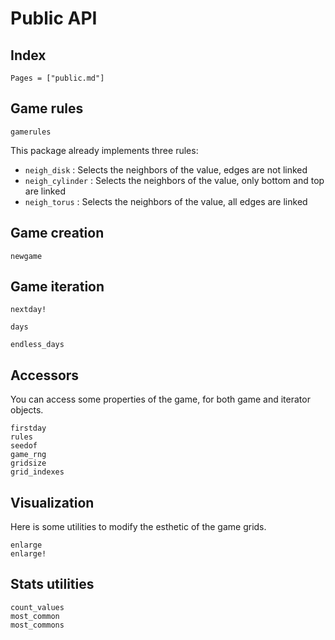 # Public API

## Index

```@index
Pages = ["public.md"]
```

## Game rules

```@docs
gamerules
```

This package already implements three rules:

- `neigh_disk` : Selects the neighbors of the value, edges are not linked
- `neigh_cylinder` : Selects the neighbors of the value, only bottom and top are linked
- `neigh_torus` : Selects the neighbors of the value, all edges are linked

## Game creation

```@docs
newgame
```

## Game iteration

```@docs
nextday!
```

```@docs
days
```

```@docs
endless_days
```

## Accessors

You can access some properties of the game, for both game and iterator objects.

```@docs
firstday
rules
seedof
game_rng
gridsize
grid_indexes
```

## Visualization

Here is some utilities to modify the esthetic of the game grids.

```@docs
enlarge
enlarge!
```

## Stats utilities

```@docs
count_values
most_common
most_commons
```

